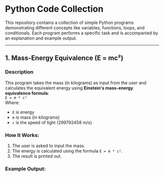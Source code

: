 
# Python Code Collection

This repository contains a collection of simple Python programs demonstrating different concepts like variables, functions, loops, and conditionals. Each program performs a specific task and is accompanied by an explanation and example output.

---

## 1. **Mass-Energy Equivalence (E = mc²)**

### Description

This program takes the mass (in kilograms) as input from the user and calculates the equivalent energy using **Einstein's mass-energy equivalence formula**:  
`E = m * c²`  
Where:
- `E` is energy
- `m` is mass (in kilograms)
- `c` is the speed of light (299792458 m/s)

### How It Works:
1. The user is asked to input the mass.
2. The energy is calculated using the formula `E = m * c²`.
3. The result is printed out.

### Example Output:

